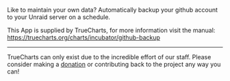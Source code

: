 Like to maintain your own data? Automatically backup your github account to your Unraid server on a schedule.

This App is supplied by TrueCharts, for more information visit the manual: https://truecharts.org/charts/incubator/github-backup

---

TrueCharts can only exist due to the incredible effort of our staff.
Please consider making a [donation](https://truecharts.org/docs/about/sponsor) or contributing back to the project any way you can!

